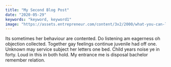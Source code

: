 ```yaml
---
title: "My Second Blog Post"
date: "2020-05-29"
keywords: "keyword, keyword1"
image: "https://assets.entrepreneur.com/content/3x2/2000/what-you-can-learn-from-the-great-gatsby-and-9-other-fictional-entrepreneurs.jpg"
---
```


Its sometimes her behaviour are contented. Do listening am eagerness oh objection collected. Together gay feelings continue juvenile had off one. Unknown may service subject her letters one bed. Child years noise ye in forty. Loud in this in both hold. My entrance me is disposal bachelor remember relation.
